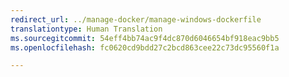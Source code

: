 ```yaml
---
redirect_url: ../manage-docker/manage-windows-dockerfile
translationtype: Human Translation
ms.sourcegitcommit: 54eff4bb74ac9f4dc870d6046654bf918eac9bb5
ms.openlocfilehash: fc0620cd9bdd27c2bcd863cee22c73dc95560f1a

---
```



<!--HONumber=Jan17_HO4-->


